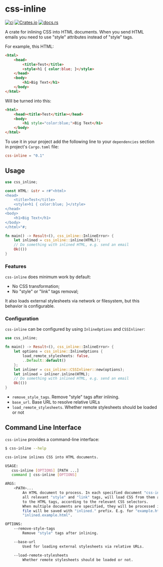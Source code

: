 # css-inline

[![ci](https://github.com/Stranger6667/css-inline/workflows/ci/badge.svg)](https://github.com/Stranger6667/css-inline/actions)
[![Crates.io](https://img.shields.io/crates/v/css-inline.svg)](https://crates.io/crates/css-inline)
[![docs.rs](https://docs.rs/css-inline/badge.svg?version=0.2.0)](https://docs.rs/css-inline/0.2.0/css_inline/)

A crate for inlining CSS into HTML documents. When you send HTML emails you need to use "style" attributes instead of "style" tags.

For example, this HTML:

```html
<html>
    <head>
        <title>Test</title>
        <style>h1 { color:blue; }</style>
    </head>
    <body>
        <h1>Big Text</h1>
    </body>
</html>
```

Will be turned into this:

```html
<html>
    <head><title>Test</title></head>
    <body>
        <h1 style="color:blue;">Big Text</h1>
    </body>
</html>
```

To use it in your project add the following line to your `dependencies` section in project's `Cargo.toml` file:

```toml
css-inline = "0.1"
```

## Usage

```rust
use css_inline;

const HTML: &str = r#"<html>
<head>
    <title>Test</title>
    <style>h1 { color:blue; }</style>
</head>
<body>
    <h1>Big Text</h1>
</body>
</html>"#;

fn main() -> Result<(), css_inline::InlineError> {
    let inlined = css_inline::inline(HTML)?;
    // Do something with inlined HTML, e.g. send an email
    Ok(())
}
```

### Features

`css-inline` does minimum work by default:

- No CSS transformation;
- No "style" or "link" tags removal;

It also loads external stylesheets via network or filesystem, but this behavior is configurable.

### Configuration

`css-inline` can be configured by using `InlineOptions` and `CSSInliner`:

```rust
use css_inline;

fn main() -> Result<(), css_inline::InlineError> {
    let options = css_inline::InlineOptions {
        load_remote_stylesheets: false,
        ..Default::default()
    };
    let inliner = css_inline::CSSInliner::new(options);
    let inlined = inliner.inline(HTML);
    // Do something with inlined HTML, e.g. send an email
    Ok(())
}
```

- `remove_style_tags`. Remove "style" tags after inlining.
- `base_url`. Base URL to resolve relative URLs
- `load_remote_stylesheets`. Whether remote stylesheets should be loaded or not

## Command Line Interface

`css-inline` provides a command-line interface:

```bash
$ css-inline --help

css-inline inlines CSS into HTML documents.

USAGE:
   css-inline [OPTIONS] [PATH ...]
   command | css-inline [OPTIONS]

ARGS:
    <PATH>...
        An HTML document to process. In each specified document "css-inline" will look for
        all relevant "style" and "link" tags, will load CSS from them and then will inline it
        to the HTML tags, according to the relevant CSS selectors.
        When multiple documents are specified, they will be processed in parallel and each inlined
        file will be saved with "inlined." prefix. E.g. for "example.html", there will be
        "inlined.example.html".

OPTIONS:
    --remove-style-tags
        Remove "style" tags after inlining.

    --base-url
        Used for loading external stylesheets via relative URLs.

    --load-remote-stylesheets
        Whether remote stylesheets should be loaded or not.
```
